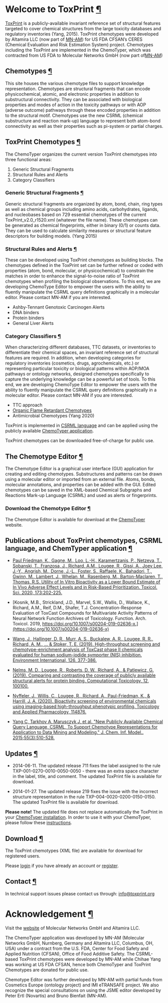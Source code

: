 Welcome to ToxPrint [¶](#WelcometoToxPrint "Link to this section")
==================================================================

[​ToxPrint](http://toxprint.org) is a publicly-available invariant reference set of structural features targeted to cover chemical structures from the large toxicity databases and regulatory inventories (Yang, 2015). ToxPrint chemotypes were developed by Altamira LLC (now part of [​MN-AM](https://www.mn-am.com/)) for US FDA CFSAN’s CERES (Chemical Evaluation and Risk Estimation System) project. Chemotypes including the ToxPrint are implemented in the ChemoTyper, which was contracted from US FDA to Molecular Networks GmbH (now part of [​MN-AM](https://www.mn-am.com/))

Chemotypes [¶](#Chemotypes "Link to this section")
--------------------------------------------------

This site houses the various chemotype files to support knowledge representation. Chemotypes are structural fragments that can encode physicochemical, atomic, and electronic properties in addition to substructural connectivity. They can be associated with biological properties and modes of action in the toxicity pathways or with AOP (adverse outcome) pathways through these encoded properties in addition to the structural motif. Chemotypes use the new CSRML (chemical substructure and reaction mark-up) language to represent both atom-bond connectivity as well as their properties such as pi-system or partial charges.

ToxPrint Chemotypes [¶](#ToxPrintChemotypes "Link to this section")
-------------------------------------------------------------------

The ChemoTyper organizes the current version ToxPrint chemotypes into three functional areas:

1.  Generic Structural Fragments
2.  Structural Rules and Alerts
3.  Category Classifiers

### Generic Structural Fragments [¶](#GenericStructuralFragments "Link to this section")

Generic structural fragments are organized by atom, bond, chain, ring types as well as chemical groups including amino acids, carbohydrates, ligands, and nucleobases based on 729 essential chemotypes of the current ToxPrint\_v2.0\_r1520.xml (whatever the file name). These chemotypes can be generated as chemical fingerprints, either in binary (0/1) or counts data. They can be used to calculate similarity measures or structural feature descriptors for building models. (Yang 2015)

### Structural Rules and Alerts [¶](#StructuralRulesandAlerts "Link to this section")

These can be developed using ToxPrint chemotypes as building blocks. The chemotypes defined in the ToxPrint set can be further refined or coded with properties (atom, bond, molecular, or physicochemical) to constrain the matches in order to enhance the signal-to-noise ratio of ToxPrint chemotypes when profiling the biological observations. To this end, we are developing ChemoType Editor to empower the users with the ability to fluently manipulate the CSRML query definitions graphically in a molecular editor. Please contact MN-AM if you are interested.

*   Ashby-Tennant Genotoxic Carcinogen Alerts
*   DNA binders
*   Protein binders
*   General Liver Alerts

### Category Classifiers [¶](#CategoryClassifiers "Link to this section")

When characterizing different databases, TTC datasets, or inventories to differentiate their chemical spaces, an invariant reference set of structural features are required. In addition, when developing categories for regulatory inventories (cosmetics, drugs, agrochemicals, etc.) or representing particular toxicity or biological patterns within AOP/MOA pathways or ontology networks, designed chemotypes specifically to capture the underlying knowledge can be a powerful set of tools. To this end, we are developing ChemoType Editor to empower the users with the ability to fluently manipulate the CSRML query definitions graphically in a molecular editor. Please contact MN-AM if you are interested.

*   TTC approach
*   [​Organic Flame Retardant Chemotypes](http://www8.nationalacademies.org/onpinews/newsitem.aspx?RecordID=25412)
*   Antimicrobial Chemotypes (Yang 2020)

ToxPrint is implemented in [​CSRML language](https://chemotyper.org/wiki/WikiStart#TheCSRMLReferenceImplementation) and can be applied using the publicly available [​ChemoTyper application](http://chemotyper.org).

ToxPrint chemotypes can be downloaded free-of-charge for public use.

The Chemotype Editor [¶](#TheChemotypeEditor "Link to this section")
--------------------------------------------------------------------

The Chemotype Editor is a graphical user interface (GUI) application for creating and editing chemotypes. Substructures and patterns can be drawn using a molecular editor or imported from an external file. Atoms, bonds, molecular annotations, and properties can be added with the GUI. Edited chemotypes can be saved in the XML-based Chemical Subgraphs and Reactions Mark-up Language (CSRML) and used as alerts or fingerprints.

### Download the Chemotype Editor [¶](#DownloadtheChemotypeEditor "Link to this section")

The Chemotype Editor is available for download at the [​ChemoTyper](http://chemotyper.org) website.

Publications about ToxPrint chemotypes, CSRML language, and ChemTyper application [¶](#PublicationsaboutToxPrintchemotypesCSRMLlanguageandChemTyperapplication "Link to this section")
--------------------------------------------------------------------------------------------------------------------------------------------------------------------------------------

*   [​Paul Friedman, K., Gagne, M., Loo, L.-H., Karamertzanis, P., Netzeva, T., Sobanski, T., Franzosa, J., Richard, A.M., Lougee, R., Gissi, A., Joey Lee, J.-Y., Angrish, M., Dorne, J.-L., Foster, S., Raffaele, K., Bahadori, T., Gwinn, M., Lambert, J., Whelan, M., Rasenberg, M., Barton-Maclaren, T., Thomas, R.S. Utility of In Vitro Bioactivity as a Lower Bound Estimate of In Vivo Adverse Effect Levels and in Risk-Based Prioritization. Toxicol. Sci. 2020, 173:202-225.](https://doi.org/10.1093/toxsci/kfz201)

*   [​Kosnik, M.B., Strickland, J.D., Marvel, S.W., Wallis, D., Wallace, K., Richard, A.M., Reif, D.M., Shafer, T.J. Concentration-Response Evaluation of ToxCast Compounds for Multivariate Activity Patterns of Neural Network Function Archives of Toxicology. Function. Arch. Toxicol. 2019, https://doi.org/10.1007/s00204-019-02636-x.](https://doi.org/10.1007/s00204-019-02636-x)

*   [​Wang, J., Hallinger, D. R., Murr, A. S., Buckalew, A. R., Lougee, R. R., Richard, A. M., ... & Stoker, T. E. (2019). High-throughput screening and chemotype-enrichment analysis of ToxCast phase II chemicals evaluated for human sodium-iodide symporter (NIS) inhibition. Environment International, 126, 377-386.](https://www.sciencedirect.com/science/article/pii/S0160412018321196)

*   [​Nelms, M. D., Lougee, R., Roberts, D. W., Richard, A., & Patlewicz, G. (2019). Comparing and contrasting the coverage of publicly available structural alerts for protein binding. Computational Toxicology, 12, 100100.](https://www.sciencedirect.com/science/article/pii/S2468111319300283)

*   [​Nyffeler, J., Willis, C., Lougee, R., Richard, A., Paul-Friedman, K., & Harrill, J. A. (2020). Bioactivity screening of environmental chemicals using imaging-based high-throughput phenotypic profiling. Toxicology and Applied Pharmacology, 114876.](https://www.sciencedirect.com/science/article/pii/S0041008X19304843)

*   [​Yang C, Tarkhov A, Marusczyk J, et al. "New Publicly Available Chemical Query Language, CSRML, To Support Chemotype Representations for Application to Data Mining and Modeling." J. Chem. Inf. Model.. 2015;55(3):510-528.](http://pubs.acs.org/doi/abs/10.1021/ci500667v)

Updates [¶](#Updates "Link to this section")
--------------------------------------------

*   2014-06-11. The updated release 711 fixes the label assigned to the rule TXP-001-0270-0010-0050-0050 - there was an extra space character in the label, title, and comment. The updated ToxPrint file is available for download.

*   2014-01-27. The updated release 219 fixes the issue with the incorrect structure representation in the rule TXP-004-0020-0200-0150-0150. The updated ToxPrint file is available for download.

**Please note!** The updated file does not replace automatically the ToxPrint in your [​ChemoTyper installation](http://chemotyper.org). In order to use it with your ChemoTyper, please follow these [instructions](/wiki/LatestToxPrintUsageInstructions).

Download [¶](#Download "Link to this section")
----------------------------------------------

The ToxPrint chemotypes (XML file) are available for download for registered users.

Please [login](/login) if you have already an account or [register](/register).

Contact [¶](#Contact "Link to this section")
--------------------------------------------

In technical support issues please contact us through: [​info@toxprint.org](mailto:info@toxprint.org)

Acknowledgement [¶](#Acknowledgement "Link to this section")
============================================================

Visit the [​website](https://www.mn-am.com) of Molecular Networks GmbH and Altamira LLC.

The ChemoTyper application was developed by MN-AM (Molecular Networks GmbH, Nurnberg, Germany and Altamira LLC, Columbus, OH, USA) under a contract from the U.S. FDA, Center for Food Safety and Applied Nutrition (CFSAN), Office of Food Additive Safety. The CSRML-based ToxPrint chemotypes were developed by MN-AM while Chihae Yang was working at US FDA CFSAN, hence both ChemoTyper and ToxPrint Chemotypes are donated for public use.

Chemotype Editor was further developed by MN-AM with partial funds from Cosmetics Europe (ontology project) and IMI eTRANSAFE project. We also recognize the special consultations on using the JSME editor developed by Peter Ertl (Novartis) and Bruno Bienfait (MN-AM).
